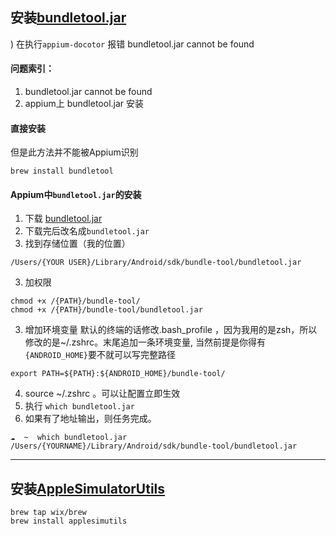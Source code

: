 ## 安装[bundletool.jar](http://appium.io/docs/en/writing-running-appium/android/android-appbundle/)
)
在执行`appium-docotor` 报错 bundletool.jar cannot be found
#### 问题索引：
1. bundletool.jar cannot be found
2. appium上 bundletool.jar 安装


#### 直接安装
但是此方法并不能被Appium识别
```
brew install bundletool
```
#### Appium中`bundletool.jar`的安装
1. 下载 [bundletool.jar](https://github.com/google/bundletool/releases) 
2. 下载完后改名成`bundletool.jar`
3. 找到存储位置（我的位置）
```
/Users/{YOUR USER}/Library/Android/sdk/bundle-tool/bundletool.jar
```
3. 加权限
```
chmod +x /{PATH}/bundle-tool/
chmod +x /{PATH}/bundle-tool/bundletool.jar
``` 
3. 增加环境变量 默认的终端的话修改.bash_profile ，因为我用的是zsh，所以修改的是~/.zshrc。末尾追加一条环境变量, 当然前提是你得有`{ANDROID_HOME}`要不就可以写完整路径
```
export PATH=${PATH}:${ANDROID_HOME}/bundle-tool/

```
4. source ~/.zshrc 。可以让配置立即生效
5. 执行 `which bundletool.jar`
6. 如果有了地址输出，则任务完成。
```
☁  ~  which bundletool.jar
/Users/{YOURNAME}/Library/Android/sdk/bundle-tool/bundletool.jar
```

---

## 安装[AppleSimulatorUtils](https://github.com/wix/AppleSimulatorUtils)
```shell
brew tap wix/brew
brew install applesimutils
```
